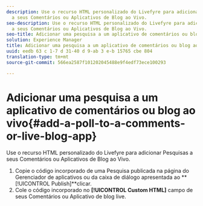```yaml
---
description: Use o recurso HTML personalizado do Livefyre para adicionar Pesquisas
  a seus Comentários ou Aplicativos de Blog ao Vivo.
seo-description: Use o recurso HTML personalizado do Livefyre para adicionar Pesquisas
  a seus Comentários ou Aplicativos de Blog ao Vivo.
seo-title: Adicionar uma pesquisa a um aplicativo de comentários ou blog ao vivo
solution: Experience Manager
title: Adicionar uma pesquisa a um aplicativo de comentários ou blog ao vivo
uuid: eedb 63 c 1-7 d 31-40 d 9-ab 3 e-b 15765 cbe 804
translation-type: tm+mt
source-git-commit: 566ea2587f101202045488e9f4edf73ece100293

---
```



# Adicionar uma pesquisa a um aplicativo de comentários ou blog ao vivo{#add-a-poll-to-a-comments-or-live-blog-app}

Use o recurso HTML personalizado do Livefyre para adicionar Pesquisas a seus Comentários ou Aplicativos de Blog ao Vivo.

1. Copie o código incorporado de uma Pesquisa publicada na página do Gerenciador de aplicativos ou da caixa de diálogo apresentada ao **[!UICONTROL Publish]**clicar.
1. Cole o código incorporado no **[!UICONTROL Custom HTML]** campo de seus Comentários ou Aplicativo de blog live.
